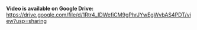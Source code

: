 **Video is available on Google Drive:**
https://drive.google.com/file/d/1Rtr4_IDWefiCM9gPhrJYwEgWvbAS4PDT/view?usp=sharing
